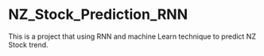 # NZ_Stock_Prediction_RNN
This is a project that using RNN and machine Learn technique to predict NZ Stock trend.
